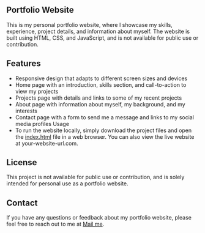 ## Portfolio Website
This is my personal portfolio website, where I showcase my skills, experience, project details, and information about myself. The website is built using HTML, CSS, and JavaScript, and is not available for public use or contribution.

## Features
- Responsive design that adapts to different screen sizes and devices
- Home page with an introduction, skills section, and call-to-action to view my projects
- Projects page with details and links to some of my recent projects
- About page with information about myself, my background, and my interests
- Contact page with a form to send me a message and links to my social media profiles
Usage
- To run the website locally, simply download the project files and open the <a href="#" >index.html</a> file in a web browser. You can also view the live website at your-website-url.com.

## License
This project is not available for public use or contribution, and is solely intended for personal use as a portfolio website.

<!-- ## Acknowledgements
This website was built using a variety of open source libraries and frameworks, including:

Bootstrap (https://getbootstrap.com)
Font Awesome (https://fontawesome.com)
jQuery (https://jquery.com)
Popper.js (https://popper.js.org) -->
## Contact
If you have any questions or feedback about my portfolio website, please feel free to reach out to me at <a href="mailto:prashantsinghsca@gmail.com" >Mail me</a>.
